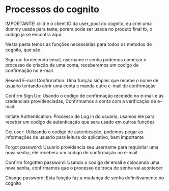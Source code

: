# Processos do cognito

IMPORTANTE! cliId é o client ID da user_pool do cognito, eu criei uma dummy usada para teste, porem pode ser usada no produto final tb, o codigo ja se encontra aqui

Nesta pasta temos as funções necessárias para todos os metodos de cognito, que são:  

Sign up: fornecendo email, username e senha podemos começar o processo de criação de uma conta, receberemos um codigo de confirmação no e-mail  
  
Resend E-mail Confirmation: Uma função simples que recebe o nome de usuario tentando abrir uma conta e manda outro e-mail de confirmação  
  
Confirm Sign Up: Usando o codigo de confirmação recebido no e-mail e as credenciais providenciadas, Confirmamos a conta com a verificação de e-mail.  

Initiate Authentication: Processo de Log in do usuario, usamos ele para receber um codigo de autenticação que sera usado em outras funções  

Get user: Utilizando o codigo de autenticação, podemos pegar as informações de usuario para leitura do aplicativo, bem importante

Forgot password: Usuario providencia seu username para requisitar uma nova senha, ele recebera um codigo de confirmação no e-mail  

Confirm forgotten password: Usando o codigo de email e colocando uma nova senha, confirmamos que o processo de troca de senha vai acontecer

Change password: Esta função faz a mudança de senha definitivamente no cognito  
